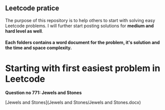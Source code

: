 
<h2>Leetcode pratice</h2>

The purpose of this repository is to help others to start with solving easy Leetcode problems. I will further start posting solutions for **medium and hard level as well**.

#### Each folders contains a word document for the problem, it's solution and the time and space complexity.

# Starting with first easiest problem in Leetcode

**Question no 771: Jewels and Stones**


[Jewels and Stones](Jewels and Stones/Jewels and Stones.docx)
